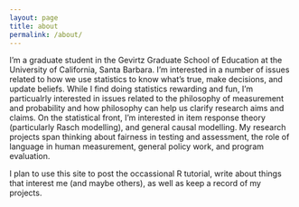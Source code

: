 ```yaml
---
layout: page
title: about
permalink: /about/
---
```


I’m a graduate student in the Gevirtz Graduate School of Education at the University of California, Santa Barbara. I’m interested in a number of issues related to how we use statistics to know what’s true, make decisions, and update beliefs. While I find doing statistics rewarding and fun, I’m particualrly interested in issues related to the philosophy of measurement and probability and how philosophy can help us clarify research aims and claims. On the statistical front, I’m interested in item response theory (particularly Rasch modelling), and general causal modelling. My research projects span thinking about fairness in testing and assessment, the role of language in human measurement, general policy work, and program evaluation.

I plan to use this site to post the occassional R tutorial, write about things that interest me (and maybe others), as well as keep a record of my projects.
